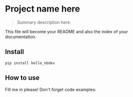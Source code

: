 # Project name here
> Summary description here.


This file will become your README and also the index of your documentation.

## Install

`pip install hello_nbdev`

## How to use

Fill me in please! Don't forget code examples:
